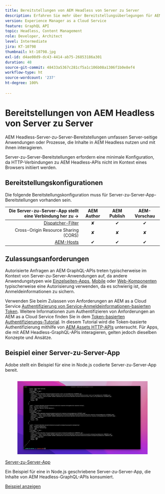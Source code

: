 ```yaml
---
title: Bereitstellungen von AEM Headless von Server zu Server
description: Erfahren Sie mehr über Bereitstellungsüberlegungen für AEM Headless-Bereitstellungen von Server zu Server.
version: Experience Manager as a Cloud Service
feature: GraphQL API
topic: Headless, Content Management
role: Developer, Architect
level: Intermediate
jira: KT-10798
thumbnail: kt-10798.jpg
exl-id: d4ae08d9-dc43-4414-ab75-26853186a301
duration: 48
source-git-commit: 48433a5367c281cf5a1c106b08a1306f1b0e8ef4
workflow-type: ht
source-wordcount: '237'
ht-degree: 100%

---
```


# Bereitstellungen von AEM Headless von Server zu Server

AEM Headless-Server-zu-Server-Bereitstellungen umfassen Server-seitige Anwendungen oder Prozesse, die Inhalte in AEM Headless nutzen und mit ihnen interagieren.

Server-zu-Server-Bereitstellungen erfordern eine minimale Konfiguration, da HTTP-Verbindungen zu AEM Headless-APIs nicht im Kontext eines Browsers initiiert werden.

## Bereitstellungskonfigurationen

Die folgende Bereitstellungskonfiguration muss für Server-zu-Server-App-Bereitstellungen vorhanden sein.

| Die Server-zu-Server-App stellt eine Verbindung her zu → | AEM Author | AEM Publish | AEM-Vorschau |
|---------------------------------------------------------------:|:----------:|:-----------:|:-----------:|
| [Dispatcher-Filter](./configurations/dispatcher-filters.md) | ✘ | ✔ | ✔ |
| Cross-Origin Resource Sharing (CORS) | ✘ | ✘ | ✘ |
| [AEM-Hosts](./configurations/aem-hosts.md) | ✔ | ✔ | ✔ |

## Zulassungsanforderungen

Autorisierte Anfragen an AEM GraphQL-APIs treten typischerweise im Kontext von Server-zu-Server-Anwendungen auf, da andere Anwendungstypen wie [Einzelseiten-Apps](./spa.md), [Mobile](./mobile.md) oder [Web-Komponenten](./web-component.md) typischerweise eine Autorisierung verwenden, da es schwierig ist, die Anmeldeinformationen zu sichern.

Verwenden Sie beim Zulassen von Anforderungen an AEM as a Cloud Service [Authentifizierung von Service-Anmeldeinformationen-basierten Token](https://experienceleague.adobe.com/docs/experience-manager-cloud-service/content/implementing/developing/generating-access-tokens-for-server-side-apis.html?lang=de). Weitere Informationen zum Authentifizieren von Anforderungen an AEM as a Cloud Service finden Sie in dem [Token-basierten Authentifizierungs-Tutorial](https://experienceleague.adobe.com/docs/experience-manager-learn/getting-started-with-aem-headless/authentication/overview.html?lang=de). In diesem Tutorial wird die Token-basierte Authentifizierung mithilfe von [AEM Assets HTTP-APIs](https://experienceleague.adobe.com/docs/experience-manager-cloud-service/content/assets/admin/mac-api-assets.html?lang=de) untersucht. Für Apps, die mit AEM Headless-GraphQL-APIs interagieren, gelten jedoch dieselben Konzepte und Ansätze.

## Beispiel einer Server-zu-Server-App

Adobe stellt ein Beispiel für eine in Node.js codierte Server-zu-Server-App bereit.

<div class="columns is-multiline">
    <!-- Server-to-server app -->
    <div class="column is-half-tablet is-half-desktop is-one-third-widescreen" aria-label="Server-to-server app" tabindex="0">
       <div class="card">
           <div class="card-image">
               <figure class="image is-16by9">
                   <a href="../example-apps/server-to-server-app.md" title="Server-zu-Server-App" tabindex="-1">
                       <img class="is-bordered-r-small" src="../example-apps/assets/server-to-server-app/server-to-server-card.png" alt="Server-zu-Server-App">
                   </a>
               </figure>
           </div>
           <div class="card-content is-padded-small">
               <div class="content">
                   <p class="headline is-size-6 has-text-weight-bold"><a href="../example-apps/server-to-server-app.md" title="Server-zu-Server-App">Server-zu-Server-App</a></p>
                   <p class="is-size-6">Ein Beispiel für eine in Node.js geschriebene Server-zu-Server-App, die Inhalte von AEM Headless-GraphQL-APIs konsumiert.</p>
                   <a href="../example-apps/server-to-server-app.md" class="spectrum-Button spectrum-Button--outline spectrum-Button--primary spectrum-Button--sizeM">
 <span class="spectrum-Button-label has-no-wrap has-text-weight-bold">Beispiel anzeigen</span>
 </a>
               </div>
           </div>
       </div>
    </div>
</div>
